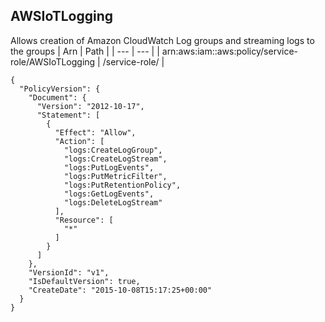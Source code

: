 
## AWSIoTLogging
Allows creation of Amazon CloudWatch Log groups and streaming logs to the groups
| Arn | Path |
| --- | --- |
| arn:aws:iam::aws:policy/service-role/AWSIoTLogging | /service-role/ |
```
{
  "PolicyVersion": {
    "Document": {
      "Version": "2012-10-17",
      "Statement": [
        {
          "Effect": "Allow",
          "Action": [
            "logs:CreateLogGroup",
            "logs:CreateLogStream",
            "logs:PutLogEvents",
            "logs:PutMetricFilter",
            "logs:PutRetentionPolicy",
            "logs:GetLogEvents",
            "logs:DeleteLogStream"
          ],
          "Resource": [
            "*"
          ]
        }
      ]
    },
    "VersionId": "v1",
    "IsDefaultVersion": true,
    "CreateDate": "2015-10-08T15:17:25+00:00"
  }
}
```
